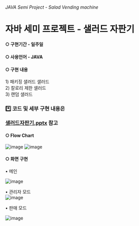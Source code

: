 ###### JAVA Semi Project - Salad Vending machine

<h1>자바 세미 프로젝트 - 샐러드 자판기</h1>

<h4>○ 구현기간 - 일주일</h4>
<h4>○ 사용언어 - JAVA</h4>

<h4>○ 구현 내용</h4>
1) 패키징 샐러드 샐러드<br/>
2) 칼로리 제한 샐러드<br/>
3) 랜덤 샐러드<br/>

<h3>*️⃣ 코드 및 세부 구현 내용은 
  
[샐러드자판기.pptx](https://github.com/Chloe-DIDI/Java_SemiProject/files/7882098/4.pptx)   참고

</h3>
<h4>○ Flow Chart</h4>

![image](https://user-images.githubusercontent.com/88278017/149775290-217536fa-cda8-41ad-b333-61a8276cd7c3.png)
![image](https://user-images.githubusercontent.com/88278017/149775447-9afaa6de-6dc5-40fa-9a11-a3b9cc3580f2.png)

<h4>○ 화면 구현</h4>
• 메인

![image](https://user-images.githubusercontent.com/88278017/149774398-56e57653-75ca-46b7-a57f-0782ae5a3381.png)


• 관리자 모드 <br/>
![image](https://user-images.githubusercontent.com/88278017/149776279-c2c0e53e-0fd4-439f-9a32-efdc22e775c6.png)

• 판매 모드

![image](https://user-images.githubusercontent.com/88278017/149774697-31183e90-4bdf-4042-8712-4e493528a1ce.png)


